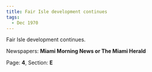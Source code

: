 ```yaml
---  
title: Fair Isle development continues  
tags:  
  - Dec 1970  
---  
```

  
Fair Isle development continues.  
  
Newspapers: **Miami Morning News or The Miami Herald**  
  
Page: **4**, Section: **E** 
